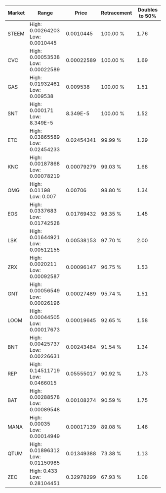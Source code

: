 | Market | Range | Price| Retracement | Doubles to 50% |
| --- | --- | --- | --- | --- |
| STEEM | High: 0.00264203<br />Low: 0.0010445 | 0.0010445 | 100.00 % | 1.76 |
| CVC | High: 0.00053538<br />Low: 0.00022589 | 0.00022589 | 100.00 % | 1.69 |
| GAS | High: 0.01932461<br />Low: 0.009538 | 0.009538 | 100.00 % | 1.51 |
| SNT | High: 0.000171<br />Low: 8.349E-5 | 8.349E-5 | 100.00 % | 1.52 |
| ETC | High: 0.03865589<br />Low: 0.02454233 | 0.02454341 | 99.99 % | 1.29 |
| KNC | High: 0.00187868<br />Low: 0.00078219 | 0.00079279 | 99.03 % | 1.68 |
| OMG | High: 0.01198<br />Low: 0.007 | 0.00706 | 98.80 % | 1.34 |
| EOS | High: 0.0337683<br />Low: 0.01742528 | 0.01769432 | 98.35 % | 1.45 |
| LSK | High: 0.01644921<br />Low: 0.00512155 | 0.00538153 | 97.70 % | 2.00 |
| ZRX | High: 0.0020211<br />Low: 0.00092587 | 0.00096147 | 96.75 % | 1.53 |
| GNT | High: 0.00056549<br />Low: 0.00026196 | 0.00027489 | 95.74 % | 1.51 |
| LOOM | High: 0.00044505<br />Low: 0.00017673 | 0.00019645 | 92.65 % | 1.58 |
| BNT | High: 0.00425737<br />Low: 0.00226631 | 0.00243484 | 91.54 % | 1.34 |
| REP | High: 0.14511719<br />Low: 0.0466015 | 0.05555017 | 90.92 % | 1.73 |
| BAT | High: 0.00288578<br />Low: 0.00089548 | 0.00108274 | 90.59 % | 1.75 |
| MANA | High: 0.00035<br />Low: 0.00014949 | 0.00017139 | 89.08 % | 1.46 |
| QTUM | High: 0.01896312<br />Low: 0.01150985 | 0.01349388 | 73.38 % | 1.13 |
| ZEC | High: 0.433<br />Low: 0.28104451 | 0.32978299 | 67.93 % | 1.08 |
